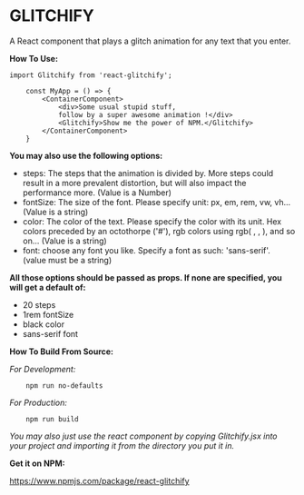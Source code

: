 # GLITCHIFY

A React component that plays a glitch animation for any text that you enter.

**How To Use:**

```
import Glitchify from 'react-glitchify';

	const MyApp = () => {
		<ContainerComponent>
			<div>Some usual stupid stuff,
			follow by a super awesome animation !</div>
			<Glitchify>Show me the power of NPM.</Glitchify>
		</ContainerComponent>
	}
```

**You may also use the following options:**

* steps: The steps that the animation is divided by. More steps could result in a more prevalent distortion, but will also impact the performance more. (Value is a Number)
* fontSize: The size of the font. Please specify unit: px, em, rem, vw, vh...(Value is a string)
* color: The color of the text. Please specify the color with its unit. Hex colors preceded by an octothorpe ('#'), rgb colors using rgb( , , ), and so on... (Value is a string)
* font: choose any font you like. Specify a font as such: 'sans-serif'. (value must be a string)

**All those options should be passed as props. If none are specified, you will get a default of:**

* 20 steps
* 1rem fontSize
* black color
* sans-serif font

**How To Build From Source:**

*For Development:*
```
	npm run no-defaults
```

*For Production:*
```
	npm run build
```
_You may also just use the react component by copying Glitchify.jsx into your project and importing it from the directory you put it in._

**Get it on NPM:**

https://www.npmjs.com/package/react-glitchify